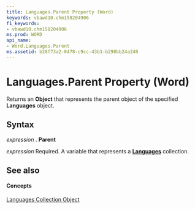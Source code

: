 ```yaml
---
title: Languages.Parent Property (Word)
keywords: vbawd10.chm158204906
f1_keywords:
- vbawd10.chm158204906
ms.prod: WORD
api_name:
- Word.Languages.Parent
ms.assetid: b28f73a2-0478-c9cc-43b1-b298bb24a240
---
```



# Languages.Parent Property (Word)

Returns an  **Object** that represents the parent object of the specified **Languages** object.


## Syntax

 _expression_ . **Parent**

 _expression_ Required. A variable that represents a **[Languages](languages-object-word.md)** collection.


## See also


#### Concepts


[Languages Collection Object](languages-object-word.md)

